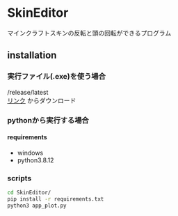 # SkinEditor
マインクラフトスキンの反転と頭の回転ができるプログラム

## installation
### 実行ファイル(.exe)を使う場合
/release/latest  
[リンク](https://github.com/TACOWASA059/SkinEditor/releases/)
からダウンロード
###  pythonから実行する場合  
####  requirements  
* windows
* python3.8.12
###  scripts
```bash
cd SkinEditor/
pip install -r requirements.txt
python3 app_plot.py
```